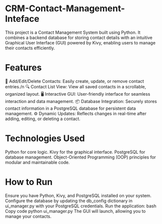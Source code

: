 # CRM-Contact-Management-Inteface
This project is a Contact Management System built using Python. It combines a backend database for storing contact details with an intuitive Graphical User Interface (GUI) powered by Kivy, enabling users to manage their contacts efficiently.

# Features
📇 Add/Edit/Delete Contacts: Easily create, update, or remove contact entries./n
🔍 Contact List View: View all saved contacts in a scrollable, organized layout.
🖥️ Interactive GUI: User-friendly interface for seamless interaction and data management.
📦 Database Integration: Securely stores contact information in a PostgreSQL database for persistent data management.
⚙️ Dynamic Updates: Reflects changes in real-time after adding, editing, or deleting a contact.

# Technologies Used
Python for core logic.
Kivy for the graphical interface.
PostgreSQL for database management.
Object-Oriented Programming (OOP) principles for modular and maintainable code.

# How to Run
Ensure you have Python, Kivy, and PostgreSQL installed on your system.
Configure the database by updating the db_config dictionary in ui_manager.py with your PostgreSQL credentials.
Run the application:
bash
Copy code
python ui_manager.py
The GUI will launch, allowing you to manage your contacts.
